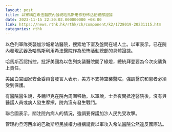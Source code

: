 ```yaml
---
layout: post
title: 以軍稱在希法醫院內發現哈馬斯用作恐怖活動總部證據
date: 2023-11-15 22:30:02.000000000 +08:00
link: https://news.rthk.hk/rthk/ch/component/k2/1728019-20231115.htm
categories: rthk
---
```


以色列軍隊突襲加沙城希法醫院，搜索地下室及盤問在場人士。以軍表示，已在院內發現武器及哈馬斯利用希法醫院作為恐怖活動總部的具體證據。

哈馬斯否認指控，批評美國為以色列突襲醫院開了綠燈，總統拜登要為今次突襲負上責任。

美國白宮國家安全委員會發言人表示，美方不支持空襲醫院，強調醫院和患者必須受到保護。

有醫院醫生說，多輛坦克在院內周圍移動。以軍說，士兵夜間抵達醫院後，沒有與醫護人員或病人發生摩擦，院內沒有發生戰鬥。

聯合國表示，關注院內病人的情況，強調要保護加沙人民免受攻擊。

管理約旦河西岸的巴勒斯坦民族權力機構譴責以軍攻入希法醫院公然違反國際法。
